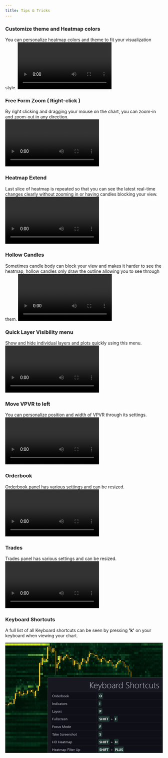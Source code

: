 ```yaml
---
title: Tips & Tricks
---
```


### Customize theme and Heatmap colors
You can personalize heatmap colors and theme to fit your visualization style.
![](../../media/videos/customize-theme.webm)

### Free Form Zoom ( Right-click )
By right clicking and dragging your mouse on the chart, you can zoom-in and zoom-out in any direction.
![](../../media/videos/freeform-zoom.webm)

### Heatmap Extend
Last slice of heatmap is repeated so that you can see the latest real-time changes clearly without zooming in or having candles blocking your view.
![](../../media/videos/heatmap-extend.webm)

### Hollow Candles
Sometimes candle body can block your view and makes it harder to see the heatmap, hollow candles only draw the outline allowing you to see through them.
![](../../media/videos/candles-hollow.webm)

### Quick Layer Visibility menu
Show and hide individual layers and plots quickly using this menu.
![](../../media/videos/layer-visibility.webm)

### Move VPVR to left
You can personalize position and width of VPVR through its settings.
![](../../media/videos/vpvr.webm)

### Orderbook
Orderbook panel has various settings and can be resized.
![](../../media/videos/orderbook.webm)

### Trades
Trades panel has various settings and can be resized.
![](../../media/videos/trades.webm)

### Keyboard Shortcuts
A full list of all Keyboard shortcuts can be seen by pressing **&#39;k&#39;** on your keyboard when viewing your chart.

![](../../media/keyboard-shortcuts.jpg)